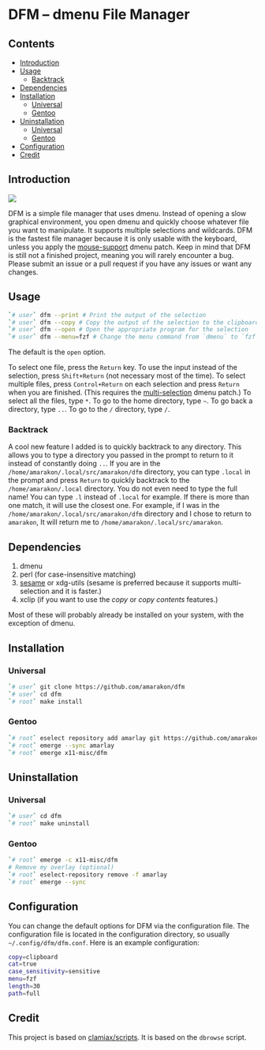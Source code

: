 DFM – dmenu File Manager
================

## Contents

-   [Introduction](#introduction)
-   [Usage](#usage)
    -   [Backtrack](#backtrack)
-   [Dependencies](#dependencies)
-   [Installation](#installation)
    -   [Universal](#universal)
    -   [Gentoo](#gentoo)
-   [Uninstallation](#uninstallation)
    -   [Universal](#universal-1)
    -   [Gentoo](#gentoo-1)
-   [Configuration](#configuration)
-   [Credit](#credit)

## Introduction

![](preview.gif)

DFM is a simple file manager that uses dmenu. Instead of opening a slow
graphical environment, you open dmenu and quickly choose whatever file
you want to manipulate. It supports multiple selections and wildcards.
DFM is the fastest file manager because it is only usable with the
keyboard, unless you apply the
[mouse-support](https://tools.suckless.org/dmenu/patches/mouse-support/)
dmenu patch. Keep in mind that DFM is still not a finished project,
meaning you will rarely encounter a bug. Please submit an issue or a
pull request if you have any issues or want any changes.

## Usage

``` sh
`# user` dfm --print # Print the output of the selection
`# user` dfm --copy # Copy the output of the selection to the clipboard
`# user` dfm --open # Open the appropriate program for the selection
`# user` dfm --menu=fzf # Change the menu command from `dmenu` to `fzf`
```

The default is the `open` option.

To select one file, press the `Return` key. To use the input instead of
the selection, press `Shift+Return` (not necessary most of the time). To
select multiple files, press `Control+Return` on each selection and
press `Return` when you are finished. (This requires the
[multi-selection](https://tools.suckless.org/dmenu/patches/multi-selection/)
dmenu patch.) To select all the files, type `*`. To go to the home
directory, type `~`. To go back a directory, type `..`. To go to the `/`
directory, type `/`.

### Backtrack

A cool new feature I added is to quickly backtrack to any directory.
This allows you to type a directory you passed in the prompt to return
to it instead of constantly doing `..`. If you are in the
`/home/amarakon/.local/src/amarakon/dfm` directory, you can type
`.local` in the prompt and press `Return` to quickly backtrack to the
`/home/amarakon/.local` directory. You do not even need to type the full
name! You can type `.l` instead of `.local` for example. If there is
more than one match, it will use the closest one. For example, if I was
in the `/home/amarakon/.local/src/amarakon/dfm` directory and I chose to
return to `amarakon`, It will return me to
`/home/amarakon/.local/src/amarakon`.

## Dependencies

1.  dmenu
2.  perl (for case-insensitive matching)
3.  [sesame](https://github.com/green7ea/sesame) or xdg-utils (sesame is
    preferred because it supports multi-selection and it is faster.)
4.  xclip (if you want to use the *copy* or *copy contents* features.)

Most of these will probably already be installed on your system, with
the exception of dmenu.

## Installation

### Universal

``` sh
`# user` git clone https://github.com/amarakon/dfm
`# user` cd dfm
`# root` make install
```

### Gentoo

``` sh
`# root` eselect repository add amarlay git https://github.com/amarakon/amarlay
`# root` emerge --sync amarlay
`# root` emerge x11-misc/dfm
```

## Uninstallation

### Universal

``` sh
`# user` cd dfm
`# root` make uninstall
```

### Gentoo

``` sh
`# root` emerge -c x11-misc/dfm
# Remove my overlay (optional)
`# root` eselect-repository remove -f amarlay
`# root` emerge --sync
```

## Configuration

You can change the default options for DFM via the configuration file.
The configuration file is located in the configuration directory, so
usually `~/.config/dfm/dfm.conf`. Here is an example configuration:

``` sh
copy=clipboard
cat=true
case_sensitivity=sensitive
menu=fzf
length=30
path=full
```

## Credit

This project is based on
[clamiax/scripts](https://github.com/clamiax/scripts). It is based on
the `dbrowse` script.
